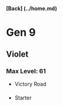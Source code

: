#### [Back] (../home.md)

# Gen 9

## Violet

### Max Level: 61
- Victory Road


####
- Starter

####

####

####

####

####